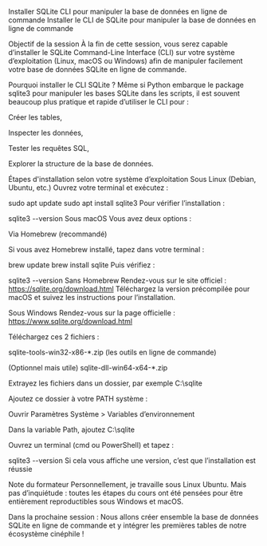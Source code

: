 Installer SQLite CLI pour manipuler la base de données en ligne de commande
Installer le CLI de SQLite pour manipuler la base de données en ligne de commande

Objectif de la session
À la fin de cette session, vous serez capable d’installer le SQLite Command-Line Interface (CLI) sur votre système d’exploitation (Linux, macOS ou Windows) afin de manipuler facilement votre base de données SQLite en ligne de commande.

Pourquoi installer le CLI SQLite ?
Même si Python embarque le package sqlite3 pour manipuler les bases SQLite dans les scripts, il est souvent beaucoup plus pratique et rapide d’utiliser le CLI pour :

Créer les tables,

Inspecter les données,

Tester les requêtes SQL,

Explorer la structure de la base de données.

Étapes d'installation selon votre système d’exploitation
Sous Linux (Debian, Ubuntu, etc.)
Ouvrez votre terminal et exécutez :

sudo apt update
sudo apt install sqlite3
Pour vérifier l’installation :

sqlite3 --version
Sous macOS
Vous avez deux options :

Via Homebrew (recommandé)

Si vous avez Homebrew installé, tapez dans votre terminal :

brew update
brew install sqlite
Puis vérifiez :

sqlite3 --version
Sans Homebrew
Rendez-vous sur le site officiel :
https://sqlite.org/download.html
Téléchargez la version précompilée pour macOS et suivez les instructions pour l’installation.

Sous Windows
Rendez-vous sur la page officielle :
https://www.sqlite.org/download.html

Téléchargez ces 2 fichiers :

sqlite-tools-win32-x86-*.zip (les outils en ligne de commande)

(Optionnel mais utile) sqlite-dll-win64-x64-*.zip

Extrayez les fichiers dans un dossier, par exemple C:\sqlite

Ajoutez ce dossier à votre PATH système :

Ouvrir Paramètres Système > Variables d’environnement

Dans la variable Path, ajoutez C:\sqlite

Ouvrez un terminal (cmd ou PowerShell) et tapez :

sqlite3 --version
Si cela vous affiche une version, c’est que l’installation est réussie

Note du formateur
Personnellement, je travaille sous Linux Ubuntu. Mais pas d’inquiétude : toutes les étapes du cours ont été pensées pour être entièrement reproductibles sous Windows et macOS.

Dans la prochaine session :
Nous allons créer ensemble la base de données SQLite en ligne de commande et y intégrer les premières tables de notre écosystème cinéphile !